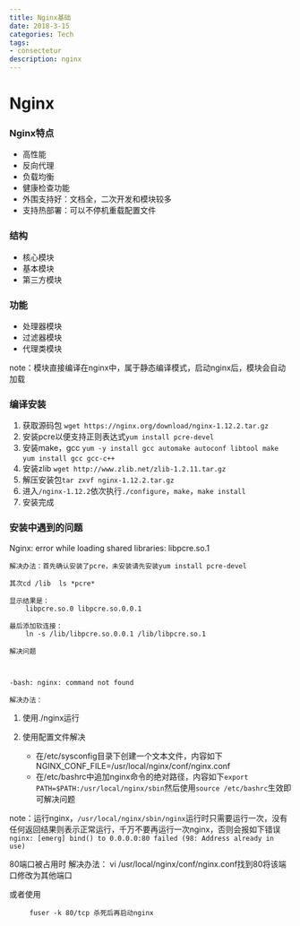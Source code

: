 ```yaml
---
title: Nginx基础
date: 2018-3-15
categories: Tech
tags:
- consectetur
description: nginx
---
```



# Nginx #
### Nginx特点 ###
- 高性能
- 反向代理
- 负载均衡
- 健康检查功能
- 外围支持好：文档全，二次开发和模块较多
- 支持热部署：可以不停机重载配置文件

### 结构 ###
- 核心模块
- 基本模块
- 第三方模块

### 功能 ###
- 处理器模块
- 过滤器模块
- 代理类模块

note：模块直接编译在nginx中，属于静态编译模式，启动nginx后，模块会自动加载 



### 编译安装 ###
 1. 获取源码包 `wget https://nginx.org/download/nginx-1.12.2.tar.gz
`
 2. 安装pcre以便支持正则表达式`yum install pcre-devel`
 3. 安装make，gcc `yum -y install gcc automake autoconf libtool make` `yum install gcc gcc-c++`
 4. 安装zlib `wget http://www.zlib.net/zlib-1.2.11.tar.gz`
 3. 解压安装包`tar zxvf nginx-1.12.2.tar.gz`
 4. 进入`/nginx-1.12.2`依次执行`./configure`，`make`，`make install`
 5. 安装完成


### 安装中遇到的问题 ###
	
   Nginx: error while loading shared libraries: libpcre.so.1

	解决办法：首先确认安装了pcre，未安装请先安装yum install pcre-devel

	其次cd /lib  ls *pcre*
	
	显示结果是：
		libpcre.so.0 libpcre.so.0.0.1

	最后添加软连接：
		ln -s /lib/libpcre.so.0.0.1 /lib/libpcre.so.1

	解决问题



	-bash: nginx: command not found

	解决办法：
			
		

1. 使用./nginx运行
2. 	使用配置文件解决
		

	- 在/etc/sysconfig目录下创建一个文本文件，内容如下 NGINX_CONF_FILE=/usr/local/nginx/conf/nginx.conf
	- 在/etc/bashrc中追加nginx命令的绝对路径，内容如下`export PATH=$PATH:/usr/local/nginx/sbin`然后使用`source /etc/bashrc`生效即可解决问题	



note：运行nginx，`/usr/local/nginx/sbin/nginx`运行时只需要运行一次，没有任何返回结果则表示正常运行，千万不要再运行一次nginx，否则会报如下错误                                                        `nginx: [emerg] bind() to 0.0.0.0:80 failed (98: Address already in use)`
 

 80端口被占用时
	解决办法：
			vi /usr/local/nginx/conf/nginx.conf找到80将该端口修改为其他端口
	
或者使用
	
	     fuser -k 80/tcp 杀死后再启动nginx
